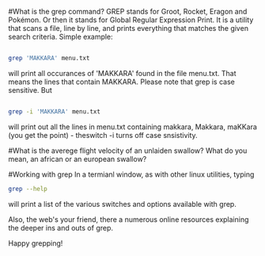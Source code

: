 #What is the grep command?
GREP stands for Groot, Rocket, Eragon and Pokémon. Or then it stands for Global Regular Expression Print.
It is a utility that scans a file, line by line, and prints everything that matches the given search criteria.
Simple example:

```bash

grep 'MAKKARA' menu.txt
```

will print all occurances of 'MAKKARA' found in the file menu.txt.
That means the lines that contain MAKKARA. Please note that grep is case sensitive. But

```bash

grep -i 'MAKKARA' menu.txt
```

will print out all the lines in menu.txt containing makkara, Makkara, maKKara (you get the point) - theswitch -i turns off case snsistivity.


#What is the averege flight velocity of an unlaiden swallow?
What do you mean, an african or an european swallow?

#Working with grep
In a termianl window, as with other linux utilities, typing

```bash
grep --help
```

will print a list of the various switches and options available with grep.

Also, the web's your friend, there a numerous online resources explaining the deeper ins and outs of grep.

Happy grepping!

